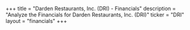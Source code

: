 +++
title = "Darden Restaurants, Inc. (DRI) - Financials"
description = "Analyze the Financials for Darden Restaurants, Inc. (DRI)"
ticker = "DRI"
layout = "financials"
+++

